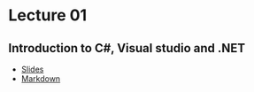 # Lecture 01
## Introduction to C#, Visual studio and .NET
* [Slides](https://gitpitch.com/nesfit/ICS/master?p=Lectures/Lecture_01)  
* [Markdown](/Lectures/Lecture01/PITCHME.md)